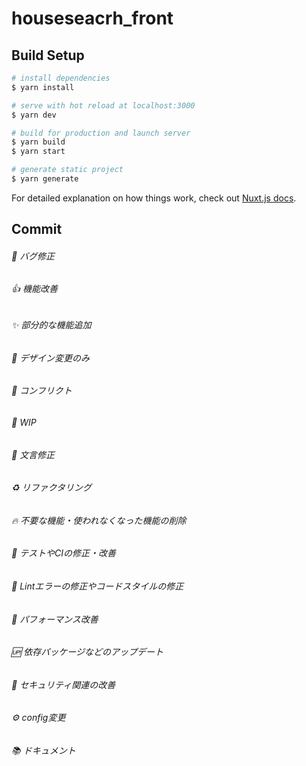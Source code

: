 # houseseacrh_front

## Build Setup

```bash
# install dependencies
$ yarn install

# serve with hot reload at localhost:3000
$ yarn dev

# build for production and launch server
$ yarn build
$ yarn start

# generate static project
$ yarn generate
```

For detailed explanation on how things work, check out [Nuxt.js docs](https://nuxtjs.org).

## Commit
###### :bug: バグ修正
###### :+1: 機能改善
###### :sparkles: 部分的な機能追加
###### :art: デザイン変更のみ
###### :anger: コンフリクト
###### :construction: WIP
###### :memo: 文言修正
###### :recycle: リファクタリング
###### :fire: 不要な機能・使われなくなった機能の削除
###### :green_heart: テストやCIの修正・改善
###### :shirt: Lintエラーの修正やコードスタイルの修正
###### :rocket: パフォーマンス改善
###### :up: 依存パッケージなどのアップデート
###### :cop: セキュリティ関連の改善
###### :gear: config変更
###### :books: ドキュメント
